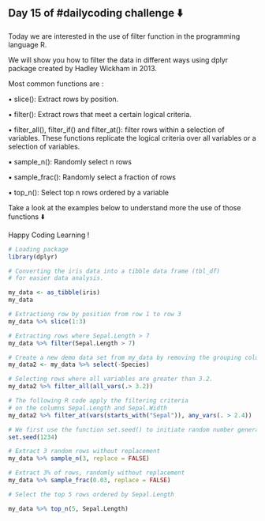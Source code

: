 ## Day 15 of #dailycoding challenge ⬇️

Today we are interested in the use of filter function in the programming language R.

We will show you how to filter the data in different ways using dplyr package created by Hadley Wickham in 2013.

Most common functions are :

▪ slice(): Extract rows by position.

▪ filter(): Extract rows that meet a certain logical criteria.

▪ filter_all(), filter_if() and filter_at(): filter rows within a selection of variables. 
  These functions replicate the logical criteria over all variables or a selection of variables.

▪ sample_n(): Randomly select n rows

▪ sample_frac(): Randomly select a fraction of rows

▪ top_n(): Select top n rows ordered by a variable

Take a look at the examples below to understand more the use of those functions ⬇️

Happy Coding Learning !

``` r
# Loading package 
library(dplyr)

# Converting the iris data into a tibble data frame (tbl_df) 
# for easier data analysis.

my_data <- as_tibble(iris)
my_data

# Extractiong row by position from row 1 to row 3
my_data %>% slice(1:3)

# Extracting rows where Sepal.Length > 7
my_data %>% filter(Sepal.Length > 7)

# Create a new demo data set from my_data by removing the grouping column "Species"
my_data2 <- my_data %>% select(-Species)

# Selecting rows where all variables are greater than 3.2.
my_data2 %>% filter_all(all_vars(.> 3.2))

# The following R code apply the filtering criteria 
# on the columns Sepal.Length and Sepal.Width
my_data2 %>% filter_at(vars(starts_with("Sepal")), any_vars(. > 2.4))

# We first use the function set.seed() to initiate random number generator engine.
set.seed(1234)

# Extract 3 random rows without replacement
my_data %>% sample_n(3, replace = FALSE)

# Extract 3% of rows, randomly without replacement
my_data %>% sample_frac(0.03, replace = FALSE)

# Select the top 5 rows ordered by Sepal.Length

my_data %>% top_n(5, Sepal.Length)
```
